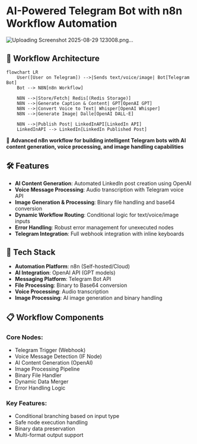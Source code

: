 # AI-Powered Telegram Bot with n8n Workflow Automation

![Uploading Screenshot 2025-08-29 123008.png…]()

## 🚀 Workflow Architecture

```mermaid
flowchart LR
    User([User on Telegram]) -->|Sends text/voice/image| Bot[Telegram Bot]
    Bot --> N8N[n8n Workflow]

    N8N -->|Store/Fetch| Redis[(Redis Storage)]
    N8N -->|Generate Caption & Content| GPT[OpenAI GPT]
    N8N -->|Convert Voice to Text| Whisper[OpenAI Whisper]
    N8N -->|Generate Image| Dalle[OpenAI DALL·E]

    N8N -->|Publish Post| LinkedInAPI[LinkedIn API]
    LinkedInAPI --> LinkedIn[LinkedIn Published Post]
```








🚀 **Advanced n8n workflow for building intelligent Telegram bots with AI content generation, voice processing, and image handling capabilities**
## 🛠️ Features

- **AI Content Generation**: Automated LinkedIn post creation using OpenAI
- **Voice Message Processing**: Audio transcription with Telegram voice API
- **Image Generation & Processing**: Binary file handling and base64 conversion
- **Dynamic Workflow Routing**: Conditional logic for text/voice/image inputs
- **Error Handling**: Robust error management for unexecuted nodes
- **Telegram Integration**: Full webhook integration with inline keyboards

## 🔧 Tech Stack

- **Automation Platform**: n8n (Self-hosted/Cloud)
- **AI Integration**: OpenAI API (GPT models)
- **Messaging Platform**: Telegram Bot API
- **File Processing**: Binary to Base64 conversion
- **Voice Processing**: Audio transcription
- **Image Processing**: AI image generation and binary handling

## 📋 Workflow Components

### Core Nodes:
- Telegram Trigger (Webhook)
- Voice Message Detection (IF Node)
- AI Content Generation (OpenAI)
- Image Processing Pipeline
- Binary File Handler
- Dynamic Data Merger
- Error Handling Logic

### Key Features:
- Conditional branching based on input type
- Safe node execution handling
- Binary data preservation
- Multi-format output support
